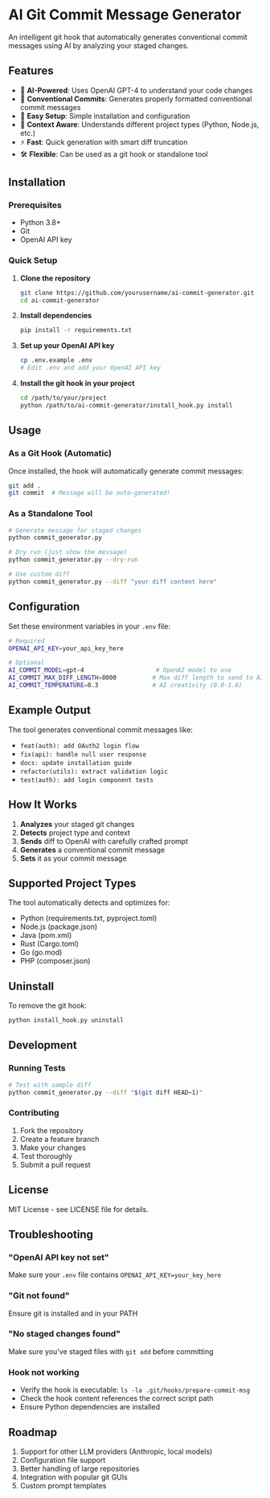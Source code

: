 # AI Git Commit Message Generator

An intelligent git hook that automatically generates conventional commit messages using AI by analyzing your staged changes.

## Features

- 🤖 **AI-Powered**: Uses OpenAI GPT-4 to understand your code changes
- 📝 **Conventional Commits**: Generates properly formatted conventional commit messages
- 🔧 **Easy Setup**: Simple installation and configuration
- 🧠 **Context Aware**: Understands different project types (Python, Node.js, etc.)
- ⚡ **Fast**: Quick generation with smart diff truncation
- 🛠️ **Flexible**: Can be used as a git hook or standalone tool

## Installation

### Prerequisites

- Python 3.8+
- Git
- OpenAI API key

### Quick Setup

1. **Clone the repository**
   ```bash
   git clone https://github.com/yourusername/ai-commit-generator.git
   cd ai-commit-generator
   ```

2. **Install dependencies**
   ```bash
   pip install -r requirements.txt
   ```

3. **Set up your OpenAI API key**
   ```bash
   cp .env.example .env
   # Edit .env and add your OpenAI API key
   ```

4. **Install the git hook in your project**
   ```bash
   cd /path/to/your/project
   python /path/to/ai-commit-generator/install_hook.py install
   ```

## Usage

### As a Git Hook (Automatic)

Once installed, the hook will automatically generate commit messages:

```bash
git add .
git commit  # Message will be auto-generated!
```

### As a Standalone Tool

```bash
# Generate message for staged changes
python commit_generator.py

# Dry run (just show the message)
python commit_generator.py --dry-run

# Use custom diff
python commit_generator.py --diff "your diff content here"
```

## Configuration

Set these environment variables in your `.env` file:

```bash
# Required
OPENAI_API_KEY=your_api_key_here

# Optional
AI_COMMIT_MODEL=gpt-4                    # OpenAI model to use
AI_COMMIT_MAX_DIFF_LENGTH=8000          # Max diff length to send to AI
AI_COMMIT_TEMPERATURE=0.3               # AI creativity (0.0-1.0)
```

## Example Output

The tool generates conventional commit messages like:

- `feat(auth): add OAuth2 login flow`
- `fix(api): handle null user response`
- `docs: update installation guide`
- `refactor(utils): extract validation logic`
- `test(auth): add login component tests`

## How It Works

1. **Analyzes** your staged git changes
2. **Detects** project type and context
3. **Sends** diff to OpenAI with carefully crafted prompt
4. **Generates** a conventional commit message
5. **Sets** it as your commit message

## Supported Project Types

The tool automatically detects and optimizes for:

- Python (requirements.txt, pyproject.toml)
- Node.js (package.json)
- Java (pom.xml)
- Rust (Cargo.toml)
- Go (go.mod)
- PHP (composer.json)

## Uninstall

To remove the git hook:

```bash
python install_hook.py uninstall
```

## Development

### Running Tests

```bash
# Test with sample diff
python commit_generator.py --diff "$(git diff HEAD~1)"
```

### Contributing

1. Fork the repository
2. Create a feature branch
3. Make your changes
4. Test thoroughly
5. Submit a pull request

## License

MIT License - see LICENSE file for details.

## Troubleshooting

### "OpenAI API key not set"
Make sure your `.env` file contains `OPENAI_API_KEY=your_key_here`

### "Git not found"
Ensure git is installed and in your PATH

### "No staged changes found"
Make sure you've staged files with `git add` before committing

### Hook not working
- Verify the hook is executable: `ls -la .git/hooks/prepare-commit-msg`
- Check the hook content references the correct script path
- Ensure Python dependencies are installed

## Roadmap

1. Support for other LLM providers (Anthropic, local models)
2. Configuration file support
3. Better handling of large repositories
4. Integration with popular git GUIs
5. Custom prompt templates